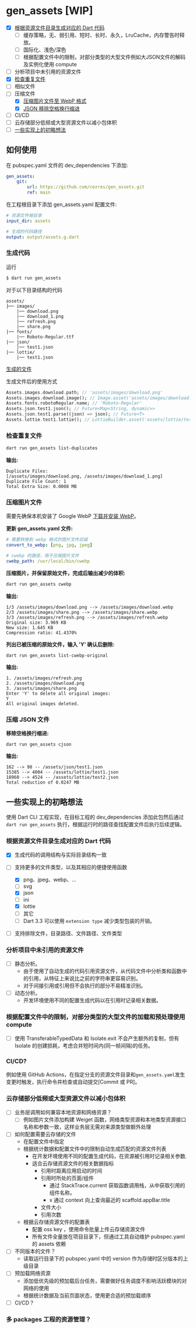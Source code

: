 # gen_assets [WIP]


- [x] [根据资源文件目录生成对应的 Dart 代码](#生成代码)
    - [ ] 缓存策略，无、弱引用、短时、长时、永久，LruCache，内存警告时释放。
    - [ ] 国际化、浅色/深色
    - [ ] 根据配置文件中的限制，对部分类型的大型文件例如大JSON文件的解码及实例化使用 compute
- [ ] 分析项目中未引用的资源文件
- [x] [检查重复文件](#检查重复文件)
- [ ] 相似文件
- [ ] 压缩文件
    - [x] [压缩图片文件至 WebP 格式](#压缩图片文件)
    - [x] [JSON 移除空格换行缩进](#压缩-json-文件)
- [ ] CI/CD
- [ ] 云存储部分低频或大型资源文件以减小包体积
- [ ] [一些实现上的初略想法](#一些实现上的初略想法)

## 如何使用

在 pubspec.yaml 文件的 dev_dependencies 下添加:
```yml
gen_assets:
    git:
        url: https://github.com/cezres/gen_assets.git
        ref: main
```

在工程根目录下添加 gen_assets.yaml 配置文件:
```yml
# 资源文件根目录
input_dir: assets

# 生成的代码路径
output: output/assets.g.dart
```

### 生成代码

运行
```bash
$ dart run gen_assets
```

对于以下目录结构的代码
```
assets/
├── images/
    |── download.png
    |── download_1.png
    |── refresh.png
    |── share.png
|── fonts/
    |── Roboto-Regular.ttf
|── json/
    |── test1.json
|── lottie/
    |── test1.json
```

[生成的文件](https://github.com/cezres/gen_assets/blob/main/output/assets.g.dart)

生成文件后的使用方式
```dart
Assets.images.download.path; // 'assets/images/download.png'
Assets.images.download.image(); // Image.asset('assets/images/download.png')
Assets.fonts.robotoRegular.name; // 'Roboto-Regular'
Assets.json.test1.json(); // Future<Map<String, dynamic>>
Assets.json.test1.parse((json) => json); // Future<T>
Assets.lottie.test1.lottie(); // LottieBuilder.asset('assets/lottie/test1.json')
```

### 检查重复文件

```bash
dart run gen_assets list-duplicates
```

**输出:**
```shell
Duplicate Files:
[/assets/images/download.png, /assets/images/download_1.png]
Duplicate File Count: 1
Total Extra Size: 0.0008 MB
```

### 压缩图片文件

需要先确保本机安装了 Google WebP [下载并安装 WebP](https://developers.google.com/speed/webp/download?hl=zh-cn)。

**更新 gen_assets.yaml 文件:**
```yaml
# 需要转换到 webp 格式的图片文件后缀
convert_to_webp: [png, jpg, jpeg]

# cwebp 的路径，用于压缩图片文件
cwebp_path: /usr/local/bin/cwebp
```

**压缩图片，并保留原始文件，完成后输出减少的体积:**
```bash
dart run gen_assets cwebp
```

**输出:**
```shell
1/3 /assets/images/download.png --> /assets/images/download.webp
2/3 /assets/images/share.png --> /assets/images/share.webp
3/3 /assets/images/refresh.png --> /assets/images/refresh.webp
Original size: 3.969 KB
New size: 1.645 KB
Compression ratio: 41.4370%
```

**列出已被压缩的原始文件，输入 'Y' 确认后删除:**
```shell
dart run gen_assets list-cwebp-original
```

**输出:**
```shell
1. /assets/images/refresh.png
2. /assets/images/download.png
3. /assets/images/share.png
Enter 'Y' to delete all original images:
Y
All original images deleted.
```

### 压缩 JSON 文件

**移除空格换行缩进:**
```shell
dart run gen_assets cjson
```

**输出:**
```shell
162 --> 98 -- /assets/json/test1.json
15385 --> 4004 -- /assets/lottie/test1.json
18960 --> 4524 -- /assets/lottie/test2.json
Total reduction of 0.0247 MB
```

## 一些实现上的初略想法

使用 Dart CLI 工程实现，在目标工程的 dev_dependencies 添加此包然后通过 `dart run gen_assets` 执行，根据运行时的路径查找配置文件后执行后续逻辑。


### 根据资源文件目录生成对应的 Dart 代码

- [x] 生成代码的调用结构与实际目录结构一致
- [ ] 支持更多的文件类型，以及其相应的便捷使用函数
    - [x] png、jpeg、webp、...
    - [ ] svg
    - [x] json
    - [ ] ini
    - [x] lottie
    - [ ] 其它
    - [ ] Dart 3.3 可以使用 `extension type` 减少类型包装的开销。
- [ ] 支持排除文件，目录路径、文件路径、文件类型


### 分析项目中未引用的资源文件

- [ ] 静态分析。
    - 由于使用了自动生成的代码引用资源文件，从代码文件中分析类和函数中的引用，从特征上来说比之前的字符串更容易识别。
    - 对于间接引用或引用但不会执行的部分不易精准识别。
- [ ] 动态分析。
    - 开发环境使用不同的配置生成代码以在引用时记录相关数据。

### 根据配置文件中的限制，对部分类型的大型文件的加载和预处理使用 compute

- [ ] 使用 TransferableTypedData 和 Isolate.exit 不会产生额外的复制，但有 Isolate 的创建损耗，考虑合并短时间内(同一帧间隔)的任务。

### CI/CD?

例如使用 GitHub Actions，在指定分支的资源文件目录和`gen_assets.yaml`发生变更时触发，执行命令并检查或自动提交[Commit 或 PR]。

### 云存储部分低频或大型资源文件以减小包体积

- [ ] 业务层调用如何兼容本地资源和网络资源？
    - [ ] 例如图片文件添加构建 Weiget 函数，网络类型资源和本地类型资源接口名称和参数一致，这样业务层无需对来源类型做额外处理
- [ ] 如何配置需要云存储的文件
    - 在配置文件中指定
    - 根据统计数据和配置文件中的限制自动生成匹配的资源文件列表
        - 在开发环境使用不同的配置生成代码，在资源被引用时记录相关参数.
        - 适合云存储资源文件的相关数据指标
            - 引用时距离应用启动的时间
            - 引用时所处的页面/组件
                - 通过 StackTrace.current 获取函数调用栈，从中获取引用的组件名称。
                - x 通过 context 向上查询最近的 scaffold.appBar.title
            - 文件大小
            - 引用次数
    - 根据云存储资源文件的配置表
        - 配置 oss key ，使用命令批量上传云存储资源文件
        - 所有文件全量放在项目目录下，但通过工具自动维护 pubspec.yaml 的 assets 依赖
- [ ] 不同版本的文件？
    - 读取运行目录下的 pubspec.yaml 中的 version 作为存储时区分版本的上级目录
- [ ] 预加载网络资源
    - 添加低优先级的预加载后台任务，需要做好任务调度不影响活跃模块的对网络的使用
    - 根据统计数据及当前页面状态，使用更合适的预加载顺序
- [ ] CI/CD？

### 多 packages 工程的资源管理？